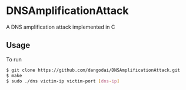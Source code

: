 # DNSAmplificationAttack
A DNS amplification attack implemented in C

## Usage
To run
```bash
$ git clone https://github.com/dangodai/DNSAmplificationAttack.git
$ make
$ sudo ./dns victim-ip victim-port [dns-ip]
```
